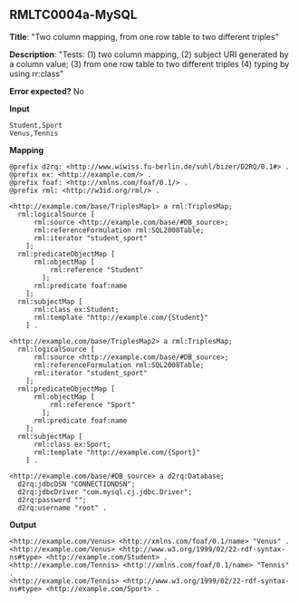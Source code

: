 ## RMLTC0004a-MySQL

**Title**: "Two column mapping, from one row table to two different triples"

**Description**: "Tests: (1) two column mapping, (2) subject URI generated by a column value; (3) from one row table to two different triples (4) typing by using rr:class"

**Error expected?** No

**Input**
```
Student,Sport
Venus,Tennis

```

**Mapping**
```
@prefix d2rq: <http://www.wiwiss.fu-berlin.de/suhl/bizer/D2RQ/0.1#> .
@prefix ex: <http://example.com/> .
@prefix foaf: <http://xmlns.com/foaf/0.1/> .
@prefix rml: <http://w3id.org/rml/> .

<http://example.com/base/TriplesMap1> a rml:TriplesMap;
  rml:logicalSource [
      rml:source <http://example.com/base/#DB_source>;
      rml:referenceFormulation rml:SQL2008Table;
      rml:iterator "student_sport"
    ];
  rml:predicateObjectMap [
      rml:objectMap [
          rml:reference "Student"
        ];
      rml:predicate foaf:name
    ];
  rml:subjectMap [
      rml:class ex:Student;
      rml:template "http://example.com/{Student}"
    ] .

<http://example.com/base/TriplesMap2> a rml:TriplesMap;
  rml:logicalSource [
      rml:source <http://example.com/base/#DB_source>;
      rml:referenceFormulation rml:SQL2008Table;
      rml:iterator "student_sport"
    ];
  rml:predicateObjectMap [
      rml:objectMap [
          rml:reference "Sport"
        ];
      rml:predicate foaf:name
    ];
  rml:subjectMap [
      rml:class ex:Sport;
      rml:template "http://example.com/{Sport}"
    ] .

<http://example.com/base/#DB_source> a d2rq:Database;
  d2rq:jdbcDSN "CONNECTIONDSN";
  d2rq:jdbcDriver "com.mysql.cj.jdbc.Driver";
  d2rq:password "";
  d2rq:username "root" .

```

**Output**
```
<http://example.com/Venus> <http://xmlns.com/foaf/0.1/name> "Venus" .
<http://example.com/Venus> <http://www.w3.org/1999/02/22-rdf-syntax-ns#type> <http://example.com/Student> .
<http://example.com/Tennis> <http://xmlns.com/foaf/0.1/name> "Tennis" .
<http://example.com/Tennis> <http://www.w3.org/1999/02/22-rdf-syntax-ns#type> <http://example.com/Sport> .


```

